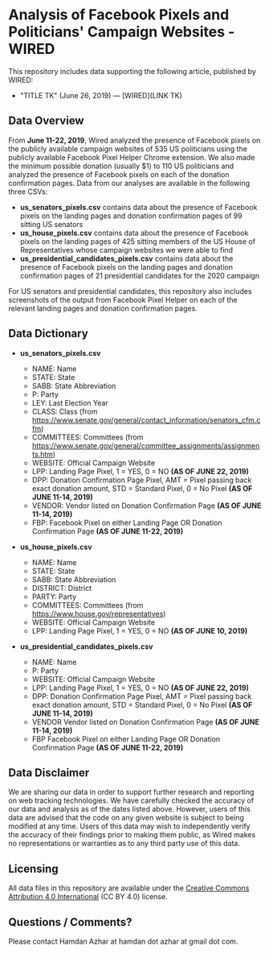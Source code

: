 # Analysis of Facebook Pixels and Politicians' Campaign Websites - WIRED

This repository includes data supporting the following article, published by WIRED:
- "TITLE TK" (June 26, 2019) — [WIRED](LINK TK)

## Data Overview
From **June 11-22, 2019**, Wired analyzed the presence of Facebook pixels on the publicly available campaign websites of 535 US politicians using the publicly available Facebook Pixel Helper Chrome extension. We also made the minimum possible donation (usually $1) to 110 US politicians and analyzed the presence of Facebook pixels on each of the donation confirmation pages. Data from our analyses are available in the following three CSVs:
- **us_senators_pixels.csv** contains data about the presence of Facebook pixels on the landing pages and donation confirmation pages of 99 sitting US senators
- **us_house_pixels.csv** contains data about the presence of Facebook pixels on the landing pages of 425 sitting members of the US House of Representatives whose campaign websites we were able to find
- **us_presidential_candidates_pixels.csv** contains data about the presence of Facebook pixels on the landing pages and donation confirmation pages of 21 presidential candidates for the 2020 campaign

For US senators and presidential candidates, this repository also includes screenshots of the output from Facebook Pixel Helper on each of the relevant landing pages and donation confirmation pages.

## Data Dictionary
- **us_senators_pixels.csv**
  - NAME: Name
  - STATE: State
  - SABB: State Abbreviation
  - P: Party
  - LEY: Last Election Year
  - CLASS: Class (from https://www.senate.gov/general/contact_information/senators_cfm.cfm)
  - COMMITTEES: Committees (from https://www.senate.gov/general/committee_assignments/assignments.htm)
  - WEBSITE: Official Campaign Website
  - LPP: Landing Page Pixel, 1 = YES, 0 = NO **(AS OF JUNE 22, 2019)**
  - DPP: Donation Confirmation Page Pixel, AMT = Pixel passing back exact donation amount, STD = Standard Pixel, 0 = No Pixel **(AS OF JUNE 11-14, 2019)**
  - VENDOR: Vendor listed on Donation Confirmation Page **(AS OF JUNE 11-14, 2019)**
  - FBP: Facebook Pixel on either Landing Page OR Donation Confirmation Page **(AS OF JUNE 11-22, 2019)**

- **us_house_pixels.csv**
  - NAME: Name
  - STATE: State
  - SABB: State Abbreviation
  - DISTRICT: District
  - PARTY: Party
  - COMMITTEES: Committees (from https://www.house.gov/representatives)
  - WEBSITE: Official Campaign Website
  - LPP: Landing Page Pixel, 1 = YES, 0 = NO **(AS OF JUNE 10, 2019)**

- **us_presidential_candidates_pixels.csv**
  - NAME: Name
  - P: Party
  - WEBSITE: Official Campaign Website
  - LPP: Landing Page Pixel, 1 = YES, 0 = NO **(AS OF JUNE 22, 2019)**
  - DPP: Donation Confirmation Page Pixel, AMT = Pixel passing back exact donation amount, STD = Standard Pixel, 0 = No Pixel **(AS OF JUNE 11-14, 2019)**
  - VENDOR	Vendor listed on Donation Confirmation Page **(AS OF JUNE 11-14, 2019)**
  - FBP	Facebook Pixel on either Landing Page OR Donation Confirmation Page **(AS OF JUNE 11-22, 2019)**
  
## Data Disclaimer
We are sharing our data in order to support further research and reporting on web tracking technologies. We have carefully checked the accuracy of our data and analysis as of the dates listed above. However, users of this data are advised that the code on any given website is subject to being modified at any time.  Users of this data may wish to independently verify the accuracy of their findings prior to making them public, as Wired makes no representations or warranties as to any third party use of this data.

## Licensing
All data files in this repository are available under the [Creative Commons Attribution 4.0 International](https://creativecommons.org/licenses/by/4.0/) (CC BY 4.0) license.

## Questions / Comments?
Please contact Hamdan Azhar at hamdan dot azhar at gmail dot com.
